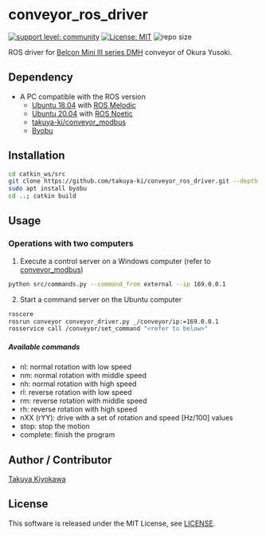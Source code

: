 # conveyor_ros_driver

[![support level: community](https://img.shields.io/badge/support%20level-community-lightgray.svg)](http://rosindustrial.org/news/2016/10/7/better-supporting-a-growing-ros-industrial-software-platform)
[![License: MIT](https://img.shields.io/badge/License-MIT-yellow.svg)](https://opensource.org/licenses/MIT)
![repo size](https://img.shields.io/github/repo-size/takuya-ki/conveyor_ros_driver)

ROS driver for [Belcon Mini III series DMH](https://www.okurayusoki.co.jp/eng/product/conveyor/lightweight/belcon_mini/) conveyor of Okura Yusoki.

## Dependency

- A PC compatible with the ROS version
  - [Ubuntu 18.04](https://ubuntu.com/certified/laptops?q=&limit=20&vendor=Lenovo&vendor=Dell&vendor=HP&release=18.04+LTS) with [ROS Melodic](http://wiki.ros.org/melodic/Installation/Ubuntu)
  - [Ubuntu 20.04](https://ubuntu.com/certified/laptops?q=&limit=20&vendor=Dell&vendor=Lenovo&vendor=HP&release=20.04+LTS) with [ROS Noetic](https://wiki.ros.org/noetic/Installation/Ubuntu)
  - [takuya-ki/conveyor_modbus](https://github.com/takuya-ki/conveyor_modbus)
  - [Byobu](https://www.byobu.org/)

## Installation

```bash
cd catkin_ws/src  
git clone https://github.com/takuya-ki/conveyor_ros_driver.git --depth 1
sudo apt install byobu
cd ..; catkin build  
```

## Usage

### Operations with two computers  
1. Execute a control server on a Windows computer (refer to [conveyor_modbus](https://github.com/takuya-ki/conveyor_modbus))  
 
```bash
python src/commands.py --command_from external --ip 169.0.0.1
```

2. Start a command server on the Ubuntu computer

```bash
roscore  
rosrun conveyor conveyor_driver.py _/conveyor/ip:=169.0.0.1  
rosservice call /conveyor/set_command "<refer to below>"  
```

##### Available commands  
- nl: normal rotation with low speed  
- nm: normal rotation with middle speed  
- nh: normal rotation with high speed  
- rl: reverse rotation with low speed  
- rm: reverse rotation with middle speed  
- rh: reverse rotation with high speed  
- nXX (rYY): drive with a set of rotation and speed [Hz/100] values  
- stop: stop the motion  
- complete: finish the program  

## Author / Contributor

[Takuya Kiyokawa](https://takuya-ki.github.io/)

## License

This software is released under the MIT License, see [LICENSE](./LICENSE).
